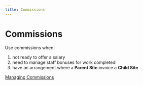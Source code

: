 ```yaml
---
title: Commissions
---
```


# Commissions

Use commissions when:

1. not ready to offer a salary
2. need to manage staff bonuses for work completed
3. have an arrangement where a **Parent Site** invoice a **Child Site**

[Managing Commissions](http://docs.gensolve.com/help/gpm_uk/desktop/Processes/Accounting/Managing_Commissions/Managing_Commissions.htm)
